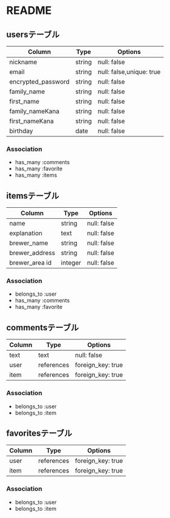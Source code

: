 # README

## usersテーブル
|Column            |Type     |Options                 |
|----------------- |---------|------------------------|
|nickname          |string   |null: false             |
|email             |string   |null: false,unique: true|
|encrypted_password|string   |null: false             |
|family_name       |string   |null: false             |
|first_name        |string   |null: false             |
|family_nameKana   |string   |null: false             |
|first_nameKana    |string   |null: false             |
|birthday          |date     |null: false             |
### Association
- has_many :comments
- has_many :favorite
- has_many :items

## itemsテーブル
|Column              |Type      |Options          |
|--------------------|----------|-----------------|
|name                |string    |null: false      |
|explanation         |text      |null: false      |
|brewer_name         |string    |null: false      |
|brewer_address      |string    |null: false      |
|brewer_area id      |integer   |null: false      |
### Association
- belongs_to :user
- has_many   :comments
- has_many   :favorite

## commentsテーブル
|Column|Type      |Options          |
|------|----------|-----------------|
|text  |text      |null: false      |
|user  |references|foreign_key: true|
|item  |references|foreign_key: true|
### Association
- belongs_to :user
- belongs_to :item

## favoritesテーブル
|Column|Type      |Options          |
|------|--------- |-----------------|
|user  |references|foreign_key: true|
|item  |references|foreign_key: true|
### Association
- belongs_to :user
- belongs_to :item

